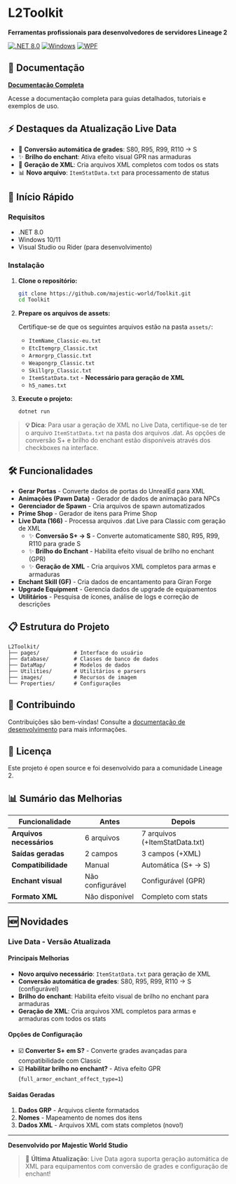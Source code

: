 # L2Toolkit

**Ferramentas profissionais para desenvolvedores de servidores Lineage 2**

[![.NET 8.0](https://img.shields.io/badge/.NET-8.0-blue.svg)](https://dotnet.microsoft.com/download/dotnet/8.0)
[![Windows](https://img.shields.io/badge/Windows-10%2F11-blue.svg)](https://www.microsoft.com/windows)
[![WPF](https://img.shields.io/badge/WPF-Modern%20UI-blue.svg)](https://docs.microsoft.com/dotnet/desktop/wpf/)

## 📖 Documentação

**[Documentação Completa](https://majestic-world.github.io/Toolkit/)**

Acesse a documentação completa para guias detalhados, tutoriais e exemplos de uso.

## ⚡ Destaques da Atualização Live Data

- 🔄 **Conversão automática de grades**: S80, R95, R99, R110 → S
- ✨ **Brilho do enchant**: Ativa efeito visual GPR nas armaduras
- 📄 **Geração de XML**: Cria arquivos XML completos com todos os stats
- 📊 **Novo arquivo**: `ItemStatData.txt` para processamento de status

## 🚀 Início Rápido

### Requisitos
- .NET 8.0
- Windows 10/11
- Visual Studio ou Rider (para desenvolvimento)

### Instalação

1. **Clone o repositório:**
   ```bash
   git clone https://github.com/majestic-world/Toolkit.git
   cd Toolkit
   ```

2. **Prepare os arquivos de assets:**
   
   Certifique-se de que os seguintes arquivos estão na pasta `assets/`:
   - `ItemName_Classic-eu.txt`
   - `EtcItemgrp_Classic.txt`
   - `Armorgrp_Classic.txt`
   - `Weapongrp_Classic.txt`
   - `Skillgrp_Classic.txt`
   - `ItemStatData.txt` - **Necessário para geração de XML**
   - `h5_names.txt`

3. **Execute o projeto:**
   ```bash
   dotnet run
   ```

> **💡 Dica**: Para usar a geração de XML no Live Data, certifique-se de ter o arquivo `ItemStatData.txt` na pasta dos arquivos .dat. As opções de conversão S+ e brilho do enchant estão disponíveis através dos checkboxes na interface.

## 🛠️ Funcionalidades

- **Gerar Portas** - Converte dados de portas do UnrealEd para XML
- **Animações (Pawn Data)** - Gerador de dados de animação para NPCs
- **Gerenciador de Spawn** - Cria arquivos de spawn automatizados
- **Prime Shop** - Gerador de itens para Prime Shop
- **Live Data (166)** - Processa arquivos .dat Live para Classic com geração de XML
  - ✨ **Conversão S+ → S** - Converte automaticamente S80, R95, R99, R110 para grade S
  - ✨ **Brilho do Enchant** - Habilita efeito visual de brilho no enchant (GPR)
  - ✨ **Geração de XML** - Cria arquivos XML completos para armas e armaduras
- **Enchant Skill (GF)** - Cria dados de encantamento para Giran Forge
- **Upgrade Equipment** - Gerencia dados de upgrade de equipamentos
- **Utilitários** - Pesquisa de ícones, análise de logs e correção de descrições

## 📋 Estrutura do Projeto

```
L2Toolkit/
├── pages/           # Interface do usuário
├── database/        # Classes de banco de dados
├── DataMap/         # Modelos de dados
├── Utilities/       # Utilitários e parsers
├── images/          # Recursos de imagem
└── Properties/      # Configurações
```

## 🤝 Contribuindo

Contribuições são bem-vindas! Consulte a [documentação de desenvolvimento](https://majestic-world.github.io/Toolkit/#desenvolvimento) para mais informações.

## 📄 Licença

Este projeto é open source e foi desenvolvido para a comunidade Lineage 2.

## 📊 Sumário das Melhorias

| Funcionalidade | Antes | Depois |
|---|---|---|
| **Arquivos necessários** | 6 arquivos | 7 arquivos (+ItemStatData.txt) |
| **Saídas geradas** | 2 campos | 3 campos (+XML) |
| **Compatibilidade** | Manual | Automática (S+ → S) |
| **Enchant visual** | Não configurável | Configurável (GPR) |
| **Formato XML** | Não disponível | Completo com stats |

## 🆕 Novidades

### Live Data - Versão Atualizada

#### Principais Melhorias
- **Novo arquivo necessário**: `ItemStatData.txt` para geração de XML
- **Conversão automática de grades**: S80, R95, R99, R110 → S (configurável)
- **Brilho do enchant**: Habilita efeito visual de brilho no enchant para armaduras
- **Geração de XML**: Cria arquivos XML completos para armas e armaduras com todos os stats

#### Opções de Configuração
- ☑️ **Converter S+ em S?** - Converte grades avançadas para compatibilidade com Classic
- ☑️ **Habilitar brilho no enchant?** - Ativa efeito GPR (`full_armor_enchant_effect_type=1`)

#### Saídas Geradas
1. **Dados GRP** - Arquivos cliente formatados
2. **Nomes** - Mapeamento de nomes dos itens
3. **Dados XML** - Arquivos XML com stats completos (novo!)

---

**Desenvolvido por Majestic World Studio**

> 🚀 **Última Atualização**: Live Data agora suporta geração automática de XML para equipamentos com conversão de grades e configuração de enchant!